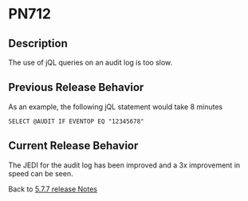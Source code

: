 # PN712

<PageHeader />

## Description

The use of jQL queries on an audit log is too slow.

## Previous Release Behavior

As an example, the following jQL statement would take 8 minutes

```
SELECT @AUDIT IF EVENTOP EQ "12345678"
```

## Current Release Behavior

The JEDI for the audit log has been improved and a 3x improvement in speed can be seen.

Back to [5.7.7 release Notes](../jbase-5.7.7-release-notes/README.md)
  
<PageFooter />
